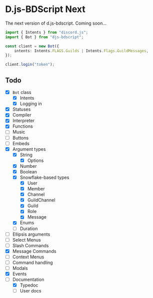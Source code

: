 # D.js-BDScript Next

The next version of d.js-bdscript. Coming soon...

```ts
import { Intents } from "discord.js";
import { Bot } from "djs-bdscript";

const client = new Bot({
    intents: Intents.FLAGS.Guilds | Intents.Flags.GuildMessages,
});

client.login("token");
```

## Todo

-   [x] `Bot` class
    -   [x] Intents
    -   [x] Logging in
-   [x] Statuses
-   [x] Compiler
-   [x] Interpreter
-   [x] Functions
-   [ ] Music
-   [ ] Buttons
-   [ ] Embeds
-   [x] Argument types
    -   [x] String
        -   [x] Options
    -   [x] Number
    -   [x] Boolean
    -   [x] Snowflake-based types
        -   [x] User
        -   [x] Member
        -   [x] Channel
        -   [x] GuildChannel
        -   [x] Guild
        -   [x] Role
        -   [x] Message
    -   [x] Enums
    -   [ ] Duration
-   [ ] Ellipsis arguments
-   [ ] Select Menus
-   [ ] Slash Commands
-   [x] Message Commands
-   [ ] Context Menus
-   [ ] Command handling
-   [ ] Modals
-   [x] Events
-   [ ] Documentation
    -   [x] Typedoc
    -   [ ] User docs
